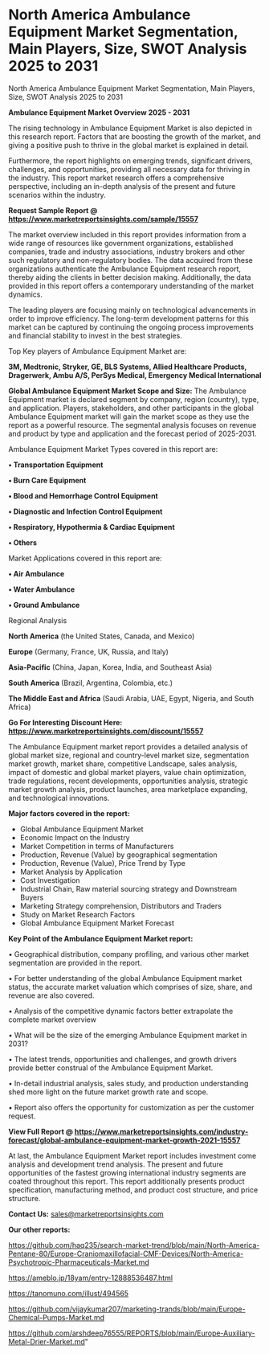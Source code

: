 # North America Ambulance Equipment Market Segmentation, Main Players, Size, SWOT Analysis 2025 to 2031
North America Ambulance Equipment Market Segmentation, Main Players, Size, SWOT Analysis 2025 to 2031

<Strong> Ambulance Equipment Market Overview 2025 - 2031</strong>

The rising technology in Ambulance Equipment Market is also depicted in this research report. Factors that are boosting the growth of the market, and giving a positive push to thrive in the global market is explained in detail.

Furthermore, the report highlights on emerging trends, significant drivers, challenges, and opportunities, providing all necessary data for thriving in the industry. This report market research offers a comprehensive perspective, including an in-depth analysis of the present and future scenarios within the industry.

<strong>Request Sample Report @ <a href=https://www.marketreportsinsights.com/sample/15557>https://www.marketreportsinsights.com/sample/15557</a></strong>

The market overview included in this report provides information from a wide range of resources like government organizations, established companies, trade and industry associations, industry brokers and other such regulatory and non-regulatory bodies. The data acquired from these organizations authenticate the Ambulance Equipment research report, thereby aiding the clients in better decision making. Additionally, the data provided in this report offers a contemporary understanding of the market dynamics.

The leading players are focusing mainly on technological advancements in order to improve efficiency. The long-term development patterns for this market can be captured by continuing the ongoing process improvements and financial stability to invest in the best strategies.

Top Key players of Ambulance Equipment Market are:

<strong>3M, Medtronic, Stryker, GE, BLS Systems, Allied Healthcare Products, Dragerwerk, Ambu A/S, PerSys Medical, Emergency Medical International</strong>

<strong><b>Global Ambulance Equipment Market Scope and Size:</b></strong>
The Ambulance Equipment market is declared segment by company, region (country), type, and application. Players, stakeholders, and other participants in the global Ambulance Equipment market will gain the market scope as they use the report as a powerful resource. The segmental analysis focuses on revenue and product by type and application and the forecast period of 2025-2031.

Ambulance Equipment Market Types covered in this report are:

<strong>• Transportation Equipment

• Burn Care Equipment

• Blood and Hemorrhage Control Equipment

• Diagnostic and Infection Control Equipment

• Respiratory, Hypothermia & Cardiac Equipment

• Others</strong>

Market Applications covered in this report are:

<strong>• Air Ambulance

• Water Ambulance

• Ground Ambulance</strong> 

Regional Analysis

<strong>North America</strong> (the United States, Canada, and Mexico)

<strong>Europe</strong> (Germany, France, UK, Russia, and Italy)

<strong>Asia-Pacific</strong> (China, Japan, Korea, India, and Southeast Asia)

<strong>South America</strong> (Brazil, Argentina, Colombia, etc.)

<strong>The Middle East and Africa</strong> (Saudi Arabia, UAE, Egypt, Nigeria, and South Africa)

<strong>Go For Interesting Discount Here: <a href=https://www.marketreportsinsights.com/discount/15557>https://www.marketreportsinsights.com/discount/15557</a></strong>

The Ambulance Equipment market report provides a detailed analysis of global market size, regional and country-level market size, segmentation market growth, market share, competitive Landscape, sales analysis, impact of domestic and global market players, value chain optimization, trade regulations, recent developments, opportunities analysis, strategic market growth analysis, product launches, area marketplace expanding, and technological innovations.

<strong><b>Major factors covered in the report:</b></strong>
<ul>
  <li>Global Ambulance Equipment Market </li>
  <li>Economic Impact on the Industry</li>
  <li>Market Competition in terms of Manufacturers</li>
  <li>Production, Revenue (Value) by geographical segmentation</li>
  <li>Production, Revenue (Value), Price Trend by Type</li>
  <li>Market Analysis by Application</li>
  <li>Cost Investigation</li>
  <li>Industrial Chain, Raw material sourcing strategy and Downstream Buyers</li>
  <li>Marketing Strategy comprehension, Distributors and Traders</li>
  <li>Study on Market Research Factors</li>
  <li>Global Ambulance Equipment Market Forecast</li>
</ul>

<strong><b>Key Point of the Ambulance Equipment Market report:</b></strong>

• Geographical distribution, company profiling, and various other market segmentation are provided in the report.

• For better understanding of the global Ambulance Equipment market status, the accurate market valuation which comprises of size, share, and revenue are also covered.

• Analysis of the competitive dynamic factors better extrapolate the complete market overview

• What will be the size of the emerging Ambulance Equipment market in 2031?

• The latest trends, opportunities and challenges, and growth drivers provide better construal of the Ambulance Equipment Market.

• In-detail industrial analysis, sales study, and production understanding shed more light on the future market growth rate and scope.

• Report also offers the opportunity for customization as per the customer request.

<strong><b>View Full Report @ <a href=https://www.marketreportsinsights.com/industry-forecast/global-ambulance-equipment-market-growth-2021-15557>https://www.marketreportsinsights.com/industry-forecast/global-ambulance-equipment-market-growth-2021-15557</a></b></strong>


At last, the Ambulance Equipment Market report includes investment come analysis and development trend analysis. The present and future opportunities of the fastest growing international industry segments are coated throughout this report. This report additionally presents product specification, manufacturing method, and product cost structure, and price structure.

<strong>Contact Us:</strong>
sales@marketreportsinsights.com

<strong>Our other reports:</strong>

<a href=https://github.com/haq235/search-market-trend/blob/main/North-America-Pentane-80/Europe-Craniomaxillofacial-CMF-Devices/North-America-Psychotropic-Pharmaceuticals-Market.md>https://github.com/haq235/search-market-trend/blob/main/North-America-Pentane-80/Europe-Craniomaxillofacial-CMF-Devices/North-America-Psychotropic-Pharmaceuticals-Market.md</a>

<a href=https://ameblo.jp/18yam/entry-12888536487.html>https://ameblo.jp/18yam/entry-12888536487.html</a>

<a href=https://tanomuno.com/illust/494565>https://tanomuno.com/illust/494565</a>

<a href=https://github.com/vijaykumar207/marketing-trands/blob/main/Europe-Chemical-Pumps-Market.md>https://github.com/vijaykumar207/marketing-trands/blob/main/Europe-Chemical-Pumps-Market.md</a>

<a href=https://github.com/arshdeep76555/REPORTS/blob/main/Europe-Auxiliary-Metal-Drier-Market.md>https://github.com/arshdeep76555/REPORTS/blob/main/Europe-Auxiliary-Metal-Drier-Market.md</a>"
